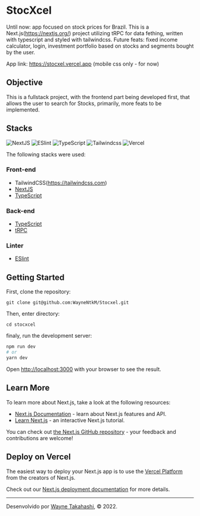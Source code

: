 # StocXcel

Until now: app focused on stock prices for Brazil. This is a Next.js(https://nextjs.org/) project utilizing tRPC for data fething, written with typescript and styled with tailwindcss.
Future feats: fixed income calculator, login, investment portfolio based on stocks and segments bought by the user.

App link: https://stocxel.vercel.app (mobile css only - for now)

## Objective

This is a fullstack project, with the frontend part being developed first, that allows the user to search for Stocks, primarily, more feats to be implemented.

## Stacks

<div>
    <img src='https://img.shields.io/badge/Next-20232A?style=for-the-badge&logo=nextt&logoColor=61DAFB' alt='NextJS' />
    <img src='https://img.shields.io/badge/eslint-3A33D1?style=for-the-badge&logo=eslint&logoColor=white' alt='ESlint' />
    <img src="https://img.shields.io/badge/TypeScript-007ACC?style=for-the-badge&logo=typescript&logoColor=white" alt="TypeScript"/>
    <img src="https://img.shields.io/badge/Tailwind_CSS-38B2AC?style=for-the-badge&logo=tailwind-css&logoColor=white" alt="Tailwindcss" />
    <img src="https://img.shields.io/badge/Vercel-000000?style=for-the-badge&logo=vercel&logoColor=white" alt="Vercel" />
</div>

The following stacks were used:

### Front-end
- TailwindCSS(https://tailwindcss.com)
- [NextJS](https://nextjs.org)
- [TypeScript](https://www.typescriptlang.org/)

### Back-end
- [TypeScript](https://www.typescriptlang.org/)
- [tRPC](https://trpc.io)

### Linter
- [ESlint](https://eslint.org/)

## Getting Started

First, clone the repository:

    git clone git@github.com:WayneNtkM/Stocxel.git

Then, enter directory:

    cd stocxcel

finaly, run the development server:

```bash
npm run dev
# or
yarn dev
```

Open [http://localhost:3000](http://localhost:3000) with your browser to see the result.

## Learn More

To learn more about Next.js, take a look at the following resources:

- [Next.js Documentation](https://nextjs.org/docs) - learn about Next.js features and API.
- [Learn Next.js](https://nextjs.org/learn) - an interactive Next.js tutorial.

You can check out [the Next.js GitHub repository](https://github.com/vercel/next.js/) - your feedback and contributions are welcome!

## Deploy on Vercel

The easiest way to deploy your Next.js app is to use the [Vercel Platform](https://vercel.com/new?utm_medium=default-template&filter=next.js&utm_source=create-next-app&utm_campaign=create-next-app-readme) from the creators of Next.js.

Check out our [Next.js deployment documentation](https://nextjs.org/docs/deployment) for more details.

---

Desenvolvido por [Wayne Takahashi](https://github.com/WayneNtkM), © 2022.
